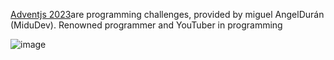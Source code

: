 [Adventjs 2023](https://adventjs.dev/)are programming challenges, provided by miguel AngelDurán (MiduDev). Renowned programmer and YouTuber in programming

![image](https://github.com/DiegoMarulandaB/Challange-AdventJs-2023-MiduDev/assets/56690521/00eae813-613d-4773-828f-9cac7f6cc12c)
